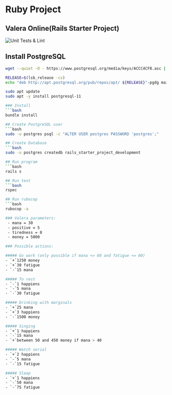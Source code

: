 # Ruby Project
## Valera Online(Rails Starter Project)

![Unit Tests & Lint](https://github.com/SSH002/RailsStarterProject/workflows/Unit%20Tests%20&%20Lint/badge.svg)

## Install PostgreSQL
```bash
wget --quiet -O - https://www.postgresql.org/media/keys/ACCC4CF8.asc | sudo apt-key add -

RELEASE=$(lsb_release -cs)
echo "deb http://apt.postgresql.org/pub/repos/apt/ ${RELEASE}"-pgdg main | sudo tee  /etc/apt/sources.list.d/pgdg.list

sudo apt update
sudo apt -y install postgresql-11

### Install
```bash
bundle install

## Create PostgreSQL user
```bash
sudo -u postgres psql -c "ALTER USER postgres PASSWORD 'postgres';"

## Create Database
```bash
sudo -u postgres createdb rails_starter_project_development

## Run program
```bash
rails s

## Run test
```bash
rspec

## Run rubocop
```bash
rubocop -a 

### Valera parameters:
 - mana = 30
 - positive = 5
 - tiredness = 0
 - money = 5000

### Possible actions: 

##### Go work (only possible if mana <= 60 and fatigue <= 60)
- `+`1250 money
- `+`30 fatigue
- `-`15 mana

##### To rest
- `-`1 happiens
- `-`5 mana
- `-`30 fatigue

##### Drinking with marginals
- `+`25 mana
- `+`3 happiens
- `-`1500 money

##### Singing
- `+`1 happiens
- `-`15 mana
- `+`between 50 and 450 money if mana > 40

##### Watch serial
- `+`2 happiens
- `-`5 mana
- `-`15 fatigue

##### Sleep
- `+`1 happiens
- `-`50 mana
- `-`75 fatigue
